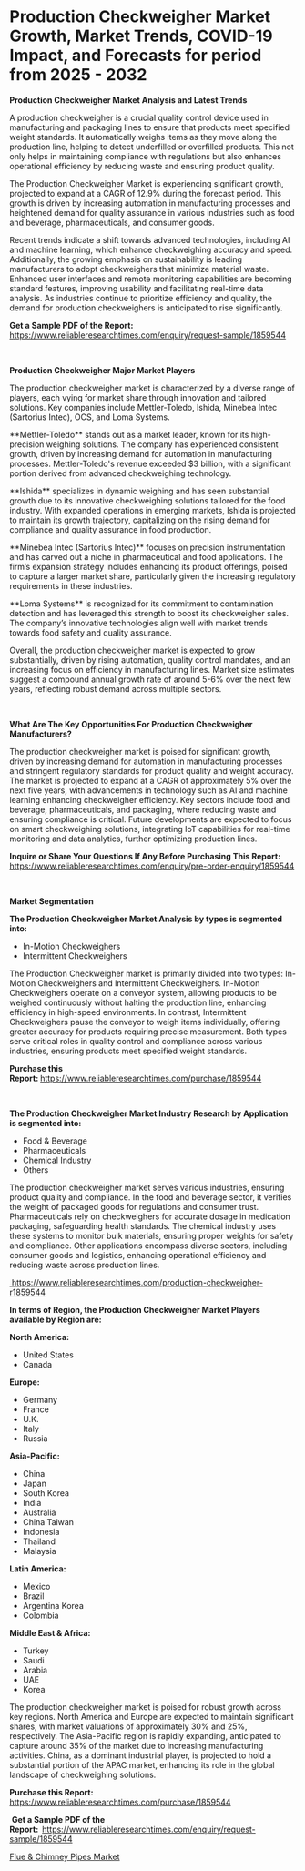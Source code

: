 <p><h1>Production Checkweigher Market Growth, Market Trends, COVID-19 Impact, and Forecasts for period from 2025 - 2032</h1></p><p><strong>Production Checkweigher Market Analysis and Latest Trends</strong></p>
<p><p>A production checkweigher is a crucial quality control device used in manufacturing and packaging lines to ensure that products meet specified weight standards. It automatically weighs items as they move along the production line, helping to detect underfilled or overfilled products. This not only helps in maintaining compliance with regulations but also enhances operational efficiency by reducing waste and ensuring product quality.</p><p>The Production Checkweigher Market is experiencing significant growth, projected to expand at a CAGR of 12.9% during the forecast period. This growth is driven by increasing automation in manufacturing processes and heightened demand for quality assurance in various industries such as food and beverage, pharmaceuticals, and consumer goods. </p><p>Recent trends indicate a shift towards advanced technologies, including AI and machine learning, which enhance checkweighing accuracy and speed. Additionally, the growing emphasis on sustainability is leading manufacturers to adopt checkweighers that minimize material waste. Enhanced user interfaces and remote monitoring capabilities are becoming standard features, improving usability and facilitating real-time data analysis. As industries continue to prioritize efficiency and quality, the demand for production checkweighers is anticipated to rise significantly.</p></p>
<p><strong>Get a Sample PDF of the Report:&nbsp;</strong> <a href="https://www.reliableresearchtimes.com/enquiry/request-sample/1859544?utm_campaign=2221&utm_medium=2&utm_source=Github&utm_content=ia&utm_term=28022025&utm_id=production-checkweigher">https://www.reliableresearchtimes.com/enquiry/request-sample/1859544</a></p>
<p>&nbsp;</p>
<p><strong>Production Checkweigher Major Market Players</strong></p>
<p><p>The production checkweigher market is characterized by a diverse range of players, each vying for market share through innovation and tailored solutions. Key companies include Mettler-Toledo, Ishida, Minebea Intec (Sartorius Intec), OCS, and Loma Systems.</p><p>**Mettler-Toledo** stands out as a market leader, known for its high-precision weighing solutions. The company has experienced consistent growth, driven by increasing demand for automation in manufacturing processes. Mettler-Toledo's revenue exceeded $3 billion, with a significant portion derived from advanced checkweighing technology. </p><p>**Ishida** specializes in dynamic weighing and has seen substantial growth due to its innovative checkweighing solutions tailored for the food industry. With expanded operations in emerging markets, Ishida is projected to maintain its growth trajectory, capitalizing on the rising demand for compliance and quality assurance in food production. </p><p>**Minebea Intec (Sartorius Intec)** focuses on precision instrumentation and has carved out a niche in pharmaceutical and food applications. The firm’s expansion strategy includes enhancing its product offerings, poised to capture a larger market share, particularly given the increasing regulatory requirements in these industries. </p><p>**Loma Systems** is recognized for its commitment to contamination detection and has leveraged this strength to boost its checkweigher sales. The company’s innovative technologies align well with market trends towards food safety and quality assurance.</p><p>Overall, the production checkweigher market is expected to grow substantially, driven by rising automation, quality control mandates, and an increasing focus on efficiency in manufacturing lines. Market size estimates suggest a compound annual growth rate of around 5-6% over the next few years, reflecting robust demand across multiple sectors.</p></p>
<p>&nbsp;</p>
<p><strong>What Are The Key Opportunities For Production Checkweigher Manufacturers?</strong></p>
<p><p>The production checkweigher market is poised for significant growth, driven by increasing demand for automation in manufacturing processes and stringent regulatory standards for product quality and weight accuracy. The market is projected to expand at a CAGR of approximately 5% over the next five years, with advancements in technology such as AI and machine learning enhancing checkweigher efficiency. Key sectors include food and beverage, pharmaceuticals, and packaging, where reducing waste and ensuring compliance is critical. Future developments are expected to focus on smart checkweighing solutions, integrating IoT capabilities for real-time monitoring and data analytics, further optimizing production lines.</p></p>
<p><strong>Inquire or Share Your Questions If Any Before Purchasing This Report:</strong> <a href="https://www.reliableresearchtimes.com/enquiry/pre-order-enquiry/1859544?utm_campaign=2221&utm_medium=2&utm_source=Github&utm_content=ia&utm_term=28022025&utm_id=production-checkweigher">https://www.reliableresearchtimes.com/enquiry/pre-order-enquiry/1859544</a></p>
<p>&nbsp;</p>
<p><strong>Market Segmentation</strong></p>
<p><strong>The Production Checkweigher Market Analysis by types is segmented into:</strong></p>
<p><ul><li>In-Motion Checkweighers</li><li>Intermittent Checkweighers</li></ul></p>
<p><p>The Production Checkweigher market is primarily divided into two types: In-Motion Checkweighers and Intermittent Checkweighers. In-Motion Checkweighers operate on a conveyor system, allowing products to be weighed continuously without halting the production line, enhancing efficiency in high-speed environments. In contrast, Intermittent Checkweighers pause the conveyor to weigh items individually, offering greater accuracy for products requiring precise measurement. Both types serve critical roles in quality control and compliance across various industries, ensuring products meet specified weight standards.</p></p>
<p><strong>Purchase this Report:&nbsp;</strong><a href="https://www.reliableresearchtimes.com/purchase/1859544?utm_campaign=2221&utm_medium=2&utm_source=Github&utm_content=ia&utm_term=28022025&utm_id=production-checkweigher">https://www.reliableresearchtimes.com/purchase/1859544</a></p>
<p>&nbsp;</p>
<p><strong>The Production Checkweigher Market Industry Research by Application is segmented into:</strong></p>
<p><ul><li>Food & Beverage</li><li>Pharmaceuticals</li><li>Chemical Industry</li><li>Others</li></ul></p>
<p><p>The production checkweigher market serves various industries, ensuring product quality and compliance. In the food and beverage sector, it verifies the weight of packaged goods for regulations and consumer trust. Pharmaceuticals rely on checkweighers for accurate dosage in medication packaging, safeguarding health standards. The chemical industry uses these systems to monitor bulk materials, ensuring proper weights for safety and compliance. Other applications encompass diverse sectors, including consumer goods and logistics, enhancing operational efficiency and reducing waste across production lines.</p></p>
<p><a href="https://www.reliableresearchtimes.com/production-checkweigher-r1859544?utm_campaign=2221&utm_medium=2&utm_source=Github&utm_content=ia&utm_term=28022025&utm_id=production-checkweigher">&nbsp;https://www.reliableresearchtimes.com/production-checkweigher-r1859544</a></p>
<p><strong>In terms of Region, the Production Checkweigher Market Players available by Region are:</strong></p>
<p>
    <p> <strong> North America: </strong>
        <ul>
            <li>United States</li>
            <li>Canada</li>
        </ul>
        </p> 
    <p> <strong> Europe: </strong>
        <ul>
            <li>Germany</li>
            <li>France</li>
            <li>U.K.</li>
            <li>Italy</li>
            <li>Russia</li>
        </ul>
        </p> 
    <p> <strong> Asia-Pacific: </strong>
        <ul>
            <li>China</li>
            <li>Japan</li>
            <li>South Korea</li>
            <li>India</li>
            <li>Australia</li>
            <li>China Taiwan</li>
            <li>Indonesia</li>
            <li>Thailand</li>
            <li>Malaysia</li>
        </ul>
        </p> 
    <p> <strong> Latin America: </strong>
        <ul>
            <li>Mexico</li>
            <li>Brazil</li>
            <li>Argentina Korea</li>
            <li>Colombia</li>
        </ul>
        </p> 
    <p> <strong> Middle East & Africa: </strong>
        <ul>
            <li>Turkey</li>
            <li>Saudi</li>
            <li>Arabia</li>
            <li>UAE</li>
            <li>Korea</li>
        </ul>
    </p>
    </p>
<p><p>The production checkweigher market is poised for robust growth across key regions. North America and Europe are expected to maintain significant shares, with market valuations of approximately 30% and 25%, respectively. The Asia-Pacific region is rapidly expanding, anticipated to capture around 35% of the market due to increasing manufacturing activities. China, as a dominant industrial player, is projected to hold a substantial portion of the APAC market, enhancing its role in the global landscape of checkweighing solutions.</p></p>
<p><strong>Purchase this Report: </strong><a href="https://www.reliableresearchtimes.com/purchase/1859544?utm_campaign=2221&utm_medium=2&utm_source=Github&utm_content=ia&utm_term=28022025&utm_id=production-checkweigher">https://www.reliableresearchtimes.com/purchase/1859544</a></p>
<p>&nbsp;<strong>Get a Sample PDF of the Report:&nbsp;&nbsp;</strong><a href="https://www.reliableresearchtimes.com/enquiry/request-sample/1859544?utm_campaign=2221&utm_medium=2&utm_source=Github&utm_content=ia&utm_term=28022025&utm_id=production-checkweigher">https://www.reliableresearchtimes.com/enquiry/request-sample/1859544</a></p>
<p><strong></strong></p>
<p><p><a href="https://github.com/oliveroste6/Market-Research-Report-List-1/blob/main/flue-chimney-pipes-market.md?utm_campaign=2221&utm_medium=2&utm_source=Github&utm_content=ia&utm_term=28022025&utm_id=production-checkweigher">Flue & Chimney Pipes Market</a></p></p>